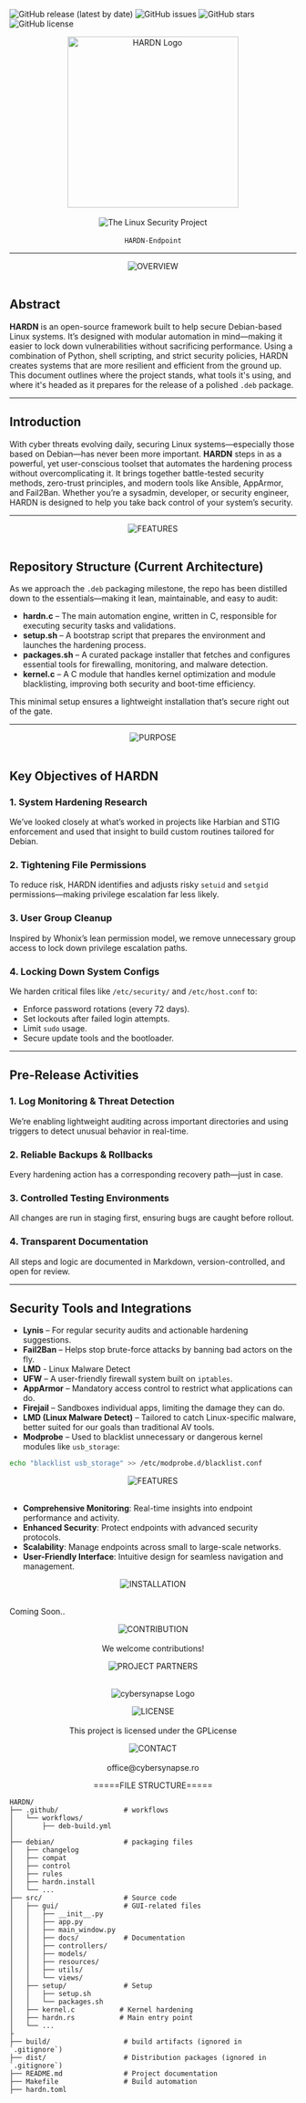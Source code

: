 ![GitHub release (latest by date)](https://img.shields.io/github/v/release/OpenSource-For-Freedom/HARDN?include_prereleases)
![GitHub issues](https://img.shields.io/github/issues/OpenSource-For-Freedom/HARDN)
![GitHub stars](https://img.shields.io/github/stars/OpenSource-For-Freedom/HARDN)
![GitHub license](https://img.shields.io/github/license/OpenSource-For-Freedom/HARDN)

<p align="center">
  <img src="docs/assets/HARDN(1).png" alt="HARDN Logo" width="300px" /><br><br>
  <img src="https://img.shields.io/badge/The_Linux_Security_Project-red?style=for-the-badge&labelColor=black" alt="The Linux Security Project"><br><br>
  <code>HARDN-Endpoint</code>
</p>

---

<p align="center">
  <img src="https://img.shields.io/badge/OVERVIEW-white?style=for-the-badge&labelColor=black" alt="OVERVIEW"><br><br>
</p>

## Abstract  
**HARDN** is an open-source framework built to help secure Debian-based Linux systems. It’s designed with modular automation in mind—making it easier to lock down vulnerabilities without sacrificing performance. Using a combination of Python, shell scripting, and strict security policies, HARDN creates systems that are more resilient and efficient from the ground up. This document outlines where the project stands, what tools it's using, and where it's headed as it prepares for the release of a polished `.deb` package.

---

## Introduction  
With cyber threats evolving daily, securing Linux systems—especially those based on Debian—has never been more important. **HARDN** steps in as a powerful, yet user-conscious toolset that automates the hardening process without overcomplicating it. It brings together battle-tested security methods, zero-trust principles, and modern tools like Ansible, AppArmor, and Fail2Ban. Whether you’re a sysadmin, developer, or security engineer, HARDN is designed to help you take back control of your system’s security.

---
<p align="center">
  <img src="https://img.shields.io/badge/FEATURES-white?style=for-the-badge&labelColor=black" alt="FEATURES"><br><br>
</p>

## Repository Structure (Current Architecture)  
As we approach the `.deb` packaging milestone, the repo has been distilled down to the essentials—making it lean, maintainable, and easy to audit:

- **hardn.c** – The main automation engine, written in C, responsible for executing security tasks and validations.
- **setup.sh** – A bootstrap script that prepares the environment and launches the hardening process.
- **packages.sh** – A curated package installer that fetches and configures essential tools for firewalling, monitoring, and malware detection.
- **kernel.c** – A C module that handles kernel optimization and module blacklisting, improving both security and boot-time efficiency.

This minimal setup ensures a lightweight installation that’s secure right out of the gate.

---

<p align="center">
  <img src="https://img.shields.io/badge/PURPOSE-white?style=for-the-badge&labelColor=black" alt="PURPOSE"><br><br>
</p>

## Key Objectives of HARDN

### 1. System Hardening Research  
We’ve looked closely at what’s worked in projects like Harbian and STIG enforcement and used that insight to build custom routines tailored for Debian.

### 2. Tightening File Permissions  
To reduce risk, HARDN identifies and adjusts risky `setuid` and `setgid` permissions—making privilege escalation far less likely.  

### 3. User Group Cleanup  
Inspired by Whonix’s lean permission model, we remove unnecessary group access to lock down privilege escalation paths.

### 4. Locking Down System Configs  
We harden critical files like `/etc/security/` and `/etc/host.conf` to:
- Enforce password rotations (every 72 days).
- Set lockouts after failed login attempts.
- Limit `sudo` usage.
- Secure update tools and the bootloader.

---

## Pre-Release Activities

### 1. Log Monitoring & Threat Detection  
We’re enabling lightweight auditing across important directories and using triggers to detect unusual behavior in real-time.

### 2. Reliable Backups & Rollbacks  
Every hardening action has a corresponding recovery path—just in case.

### 3. Controlled Testing Environments  
All changes are run in staging first, ensuring bugs are caught before rollout.

### 4. Transparent Documentation  
All steps and logic are documented in Markdown, version-controlled, and open for review.

---

## Security Tools and Integrations

- **Lynis** – For regular security audits and actionable hardening suggestions.  
- **Fail2Ban** – Helps stop brute-force attacks by banning bad actors on the fly.
- **LMD** - Linux Malware Detect  
- **UFW** – A user-friendly firewall system built on `iptables`.  
- **AppArmor** – Mandatory access control to restrict what applications can do.  
- **Firejail** – Sandboxes individual apps, limiting the damage they can do.  
- **LMD (Linux Malware Detect)** – Tailored to catch Linux-specific malware, better suited for our goals than traditional AV tools.  
- **Modprobe** – Used to blacklist unnecessary or dangerous kernel modules like `usb_storage`:
```bash
echo "blacklist usb_storage" >> /etc/modprobe.d/blacklist.conf
```


<p align="center">
  <img src="https://img.shields.io/badge/FEATURES-white?style=for-the-badge&labelColor=black" alt="FEATURES"><br><br>
</p>

- **Comprehensive Monitoring**: Real-time insights into endpoint performance and activity.
- **Enhanced Security**: Protect endpoints with advanced security protocols.
- **Scalability**: Manage endpoints across small to large-scale networks.
- **User-Friendly Interface**: Intuitive design for seamless navigation and management.


<p align="center">
  <img src="https://img.shields.io/badge/INSTALLATION-white?style=for-the-badge&labelColor=black" alt="INSTALLATION"><br><br>
</p>


Coming Soon..


<p align="center">
  <img src="https://img.shields.io/badge/CONTRIBUTION-white?style=for-the-badge&labelColor=black" alt="CONTRIBUTION"><br><br>
We welcome contributions! 

</p>

<p align="center">
  <img src="https://img.shields.io/badge/PROJECT PARTNERS-white?style=for-the-badge&labelColor=black" alt="PROJECT PARTNERS"><br><br>
</p>


<p align="center">
  <img src="docs/assets/cybersynapse.png" alt="cybersynapse Logo" />
</p>



<p align="center">
  <img src="https://img.shields.io/badge/LICENSE-white?style=for-the-badge&labelColor=black" alt="LICENSE"><br><br>
This project is licensed under the GPLicense
  
</p>


<p align="center">
  <img src="https://img.shields.io/badge/CONTACT-white?style=for-the-badge&labelColor=black" alt="CONTACT"><br><br>
office@cybersynapse.ro
</p>


<p align="center">
=====FILE STRUCTURE=====

```
HARDN/
├── .github/                # workflows
│   └── workflows/
│       ├── deb-build.yml
│      
├── debian/                 # packaging files
│   ├── changelog
│   ├── compat
│   ├── control
│   ├── rules
│   ├── hardn.install
│   └── ...
├── src/                    # Source code
│   ├── gui/                # GUI-related files
│   │   ├── __init__.py
│   │   ├── app.py
│   │   ├── main_window.py
│   │   ├── docs/           # Documentation 
│   │   ├── controllers/
│   │   ├── models/
│   │   ├── resources/
│   │   ├── utils/
│   │   └── views/
│   ├── setup/              # Setup 
│   │   ├── setup.sh
│   │   └── packages.sh
│   ├── kernel.c           # Kernel hardening 
│   ├── hardn.rs           # Main entry point
│   └── ...
├
├── build/                  # build artifacts (ignored in `.gitignore`)
├── dist/                   # Distribution packages (ignored in `.gitignore`)
├── README.md               # Project documentation
├── Makefile                # Build automation
├── hardn.toml          
```
</p>